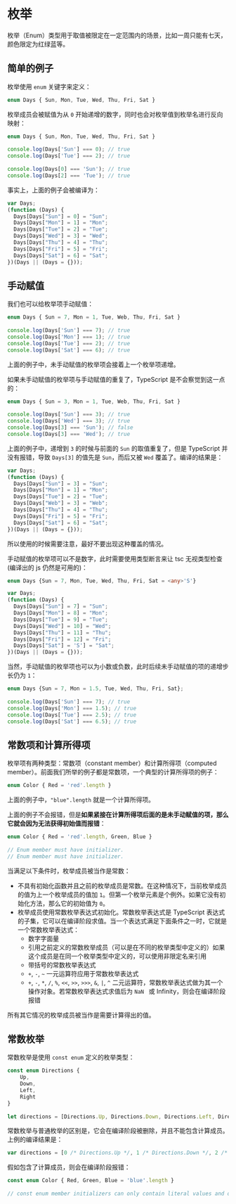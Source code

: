 # 枚举

枚举（Enum）类型用于取值被限定在一定范围内的场景，比如一周只能有七天，颜色限定为红绿蓝等。

## 简单的例子

枚举使用 `enum` 关键字来定义：

``` typescript
enum Days { Sun, Mon, Tue, Wed, Thu, Fri, Sat }
```

枚举成员会被赋值为从 `0` 开始递增的数字，同时也会对枚举值到枚举名进行反向映射：

``` typescript
enum Days { Sun, Mon, Tue, Wed, Thu, Fri, Sat }
 
console.log(Days['Sun'] === 0); // true
console.log(Days['Tue'] === 2); // true
 
console.log(Days[0] === 'Sun'); // true
console.log(Days[2] === 'Tue'); // true
```

事实上，上面的例子会被编译为：

``` javascript
var Days;
(function (Days) {
  Days[Days["Sun"] = 0] = "Sun";
  Days[Days["Mon"] = 1] = "Mon";
  Days[Days["Tue"] = 2] = "Tue";
  Days[Days["Wed"] = 3] = "Wed";
  Days[Days["Thu"] = 4] = "Thu";
  Days[Days["Fri"] = 5] = "Fri";
  Days[Days["Sat"] = 6] = "Sat";
})(Days || (Days = {}));
```

## 手动赋值

我们也可以给枚举项手动赋值：

``` typescript
enum Days { Sun = 7, Mon = 1, Tue, Web, Thu, Fri, Sat }
 
console.log(Days['Sun'] === 7); // true
console.log(Days['Mon'] === 1); // true
console.log(Days['Tue'] === 2); // true
console.log(Days['Sat'] === 6); // true
```

上面的例子中，未手动赋值的枚举项会接着上一个枚举项递增。

如果未手动赋值的枚举项与手动赋值的重复了，TypeScript 是不会察觉到这一点的：

``` typescript
enum Days { Sun = 3, Mon = 1, Tue, Web, Thu, Fri, Sat }
 
console.log(Days['Sun'] === 3); // true
console.log(Days['Wed'] === 3); // true
console.log(Days[3] === 'Sun'); // false
console.log(Days[3] === 'Wed'); // true
```

上面的例子中，递增到 `3` 的时候与前面的 `Sun` 的取值重复了，但是 TypeScript 并没有报错，导致 `Days[3]` 的值先是 `Sun`，而后又被 `Wed` 覆盖了。编译的结果是：

``` javascript
var Days;
(function (Days) {
  Days[Days["Sun"] = 3] = "Sun";
  Days[Days["Mon"] = 1] = "Mon";
  Days[Days["Tue"] = 2] = "Tue";
  Days[Days["Web"] = 3] = "Web";
  Days[Days["Thu"] = 4] = "Thu";
  Days[Days["Fri"] = 5] = "Fri";
  Days[Days["Sat"] = 6] = "Sat";
})(Days || (Days = {}));
```

所以使用的时候需要注意，最好不要出现这种覆盖的情况。

手动赋值的枚举项可以不是数字，此时需要使用类型断言来让 tsc 无视类型检查 (编译出的 js 仍然是可用的)：

``` typescript
enum Days {Sun = 7, Mon, Tue, Wed, Thu, Fri, Sat = <any>'S'}
```

``` javascript
var Days;
(function (Days) {
  Days[Days["Sun"] = 7] = "Sun";
  Days[Days["Mon"] = 8] = "Mon";
  Days[Days["Tue"] = 9] = "Tue";
  Days[Days["Wed"] = 10] = "Wed";
  Days[Days["Thu"] = 11] = "Thu";
  Days[Days["Fri"] = 12] = "Fri";
  Days[Days["Sat"] = 'S'] = "Sat";
})(Days || (Days = {}));
```

当然，手动赋值的枚举项也可以为小数或负数，此时后续未手动赋值的项的递增步长仍为 `1`：

``` typescript
enum Days {Sun = 7, Mon = 1.5, Tue, Wed, Thu, Fri, Sat};
 
console.log(Days['Sun'] === 7); // true
console.log(Days['Mon'] === 1.5); // true
console.log(Days['Tue'] === 2.5); // true
console.log(Days['Sat'] === 6.5); // true
```

## 常数项和计算所得项

枚举项有两种类型：常数项（constant member）和计算所得项（computed member）。前面我们所举的例子都是常数项，一个典型的计算所得项的例子：

``` typescript
enum Color { Red = 'red'.length }
```

上面的例子中，`"blue".length` 就是一个计算所得项。

上面的例子不会报错，但是**如果紧接在计算所得项后面的是未手动赋值的项，那么它就会因为无法获得初始值而报错**：

``` typescript
enum Color { Red = 'red'.length, Green, Blue }
 
// Enum member must have initializer.
// Enum member must have initializer.
```

当满足以下条件时，枚举成员被当作是常数：

- 不具有初始化函数并且之前的枚举成员是常数。在这种情况下，当前枚举成员的值为上一个枚举成员的值加 `1`。但第一个枚举元素是个例外。如果它没有初始化方法，那么它的初始值为 `0`。
- 枚举成员使用常数枚举表达式初始化。常数枚举表达式是 TypeScript 表达式的子集，它可以在编译阶段求值。当一个表达式满足下面条件之一时，它就是一个常数枚举表达式：
  - 数字字面量
  - 引用之前定义的常数枚举成员（可以是在不同的枚举类型中定义的）如果这个成员是在同一个枚举类型中定义的，可以使用非限定名来引用
  - 带括号的常数枚举表达式
  - `+`, `-`, `~` 一元运算符应用于常数枚举表达式
  - `+`, `-`, `*`, `/`, `%`, `<<`, `>>`, `>>>`, `&`, `|`, `^` 二元运算符，常数枚举表达式做为其一个操作对象。若常数枚举表达式求值后为 `NaN ` 或 Infinity，则会在编译阶段报错

所有其它情况的枚举成员被当作是需要计算得出的值。

## 常数枚举

常数枚举是使用 `const enum` 定义的枚举类型：

``` typescript
const enum Directions {
	Up,
	Down,
	Left,
	Right
}
 
let directions = [Directions.Up, Directions.Down, Directions.Left, Directions.Right];
```

常数枚举与普通枚举的区别是，它会在编译阶段被删除，并且不能包含计算成员。上例的编译结果是：

``` javascript
var directions = [0 /* Directions.Up */, 1 /* Directions.Down */, 2 /* Directions.Left */, 3 /* Directions.Right */];
```

假如包含了计算成员，则会在编译阶段报错：

``` typescript
const enum Color { Red, Green, Blue = 'blue'.length }
 
// const enum member initializers can only contain literal values and other computed enum values.
```